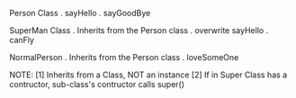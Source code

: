 Person Class
    . sayHello
    . sayGoodBye

SuperMan Class
    . Inherits from the Person class
    . overwrite sayHello
    . canFly

NormalPerson
    . Inherits from the Person class
    . loveSomeOne

NOTE: 
[1] Inherits from a Class, NOT an instance
[2] If in Super Class has a contructor, sub-class's contructor calls super()
